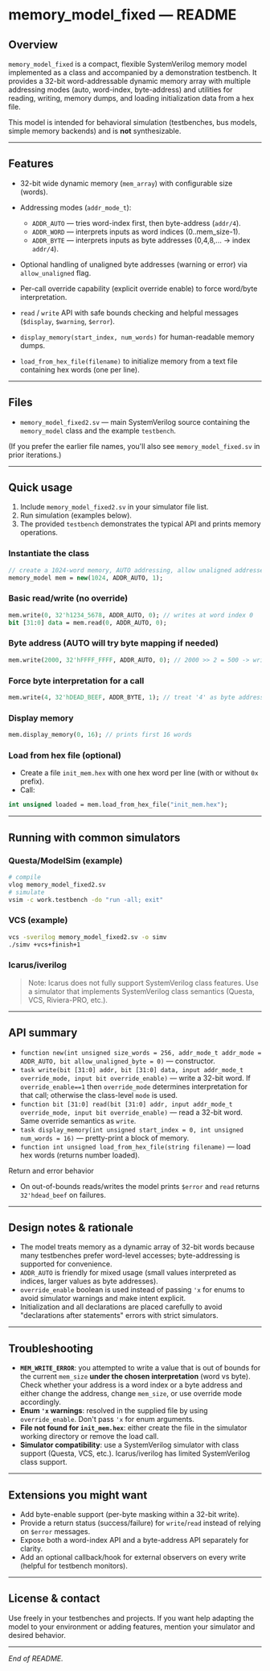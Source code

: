 # memory\_model\_fixed — README

## Overview

`memory_model_fixed` is a compact, flexible SystemVerilog memory model implemented as a class and accompanied by a demonstration testbench. It provides a 32-bit word-addressable dynamic memory array with multiple addressing modes (auto, word-index, byte-address) and utilities for reading, writing, memory dumps, and loading initialization data from a hex file.

This model is intended for behavioral simulation (testbenches, bus models, simple memory backends) and is **not** synthesizable.

---

## Features

* 32-bit wide dynamic memory (`mem_array`) with configurable size (words).
* Addressing modes (`addr_mode_t`):

  * `ADDR_AUTO` — tries word-index first, then byte-address (`addr/4`).
  * `ADDR_WORD` — interprets inputs as word indices (0..mem\_size-1).
  * `ADDR_BYTE` — interprets inputs as byte addresses (0,4,8,... -> index `addr/4`).
* Optional handling of unaligned byte addresses (warning or error) via `allow_unaligned` flag.
* Per-call override capability (explicit override enable) to force word/byte interpretation.
* `read` / `write` API with safe bounds checking and helpful messages (`$display`, `$warning`, `$error`).
* `display_memory(start_index, num_words)` for human-readable memory dumps.
* `load_from_hex_file(filename)` to initialize memory from a text file containing hex words (one per line).

---

## Files

* `memory_model_fixed2.sv` — main SystemVerilog source containing the `memory_model` class and the example `testbench`.

(If you prefer the earlier file names, you'll also see `memory_model_fixed.sv` in prior iterations.)

---

## Quick usage

1. Include `memory_model_fixed2.sv` in your simulator file list.
2. Run simulation (examples below).
3. The provided `testbench` demonstrates the typical API and prints memory operations.

### Instantiate the class

```systemverilog
// create a 1024-word memory, AUTO addressing, allow unaligned addresses
memory_model mem = new(1024, ADDR_AUTO, 1);
```

### Basic read/write (no override)

```systemverilog
mem.write(0, 32'h1234_5678, ADDR_AUTO, 0); // writes at word index 0
bit [31:0] data = mem.read(0, ADDR_AUTO, 0);
```

### Byte address (AUTO will try byte mapping if needed)

```systemverilog
mem.write(2000, 32'hFFFF_FFFF, ADDR_AUTO, 0); // 2000 >> 2 = 500 -> writes to word index 500
```

### Force byte interpretation for a call

```systemverilog
mem.write(4, 32'hDEAD_BEEF, ADDR_BYTE, 1); // treat '4' as byte address -> index 1
```

### Display memory

```systemverilog
mem.display_memory(0, 16); // prints first 16 words
```

### Load from hex file (optional)

* Create a file `init_mem.hex` with one hex word per line (with or without `0x` prefix).
* Call:

```systemverilog
int unsigned loaded = mem.load_from_hex_file("init_mem.hex");
```

---

## Running with common simulators

### Questa/ModelSim (example)

```bash
# compile
vlog memory_model_fixed2.sv
# simulate
vsim -c work.testbench -do "run -all; exit"
```

### VCS (example)

```bash
vcs -sverilog memory_model_fixed2.sv -o simv
./simv +vcs+finish+1
```

### Icarus/iverilog

> Note: Icarus does not fully support SystemVerilog class features. Use a simulator that implements SystemVerilog class semantics (Questa, VCS, Riviera-PRO, etc.).

---

## API summary

* `function new(int unsigned size_words = 256, addr_mode_t addr_mode = ADDR_AUTO, bit allow_unaligned_byte = 0)` — constructor.
* `task write(bit [31:0] addr, bit [31:0] data, input addr_mode_t override_mode, input bit override_enable)` — write a 32-bit word. If `override_enable==1` then `override_mode` determines interpretation for that call; otherwise the class-level `mode` is used.
* `function bit [31:0] read(bit [31:0] addr, input addr_mode_t override_mode, input bit override_enable)` — read a 32-bit word. Same override semantics as `write`.
* `task display_memory(int unsigned start_index = 0, int unsigned num_words = 16)` — pretty-print a block of memory.
* `function int unsigned load_from_hex_file(string filename)` — load hex words (returns number loaded).

Return and error behavior

* On out-of-bounds reads/writes the model prints `$error` and `read` returns `32'hdead_beef` on failures.

---

## Design notes & rationale

* The model treats memory as a dynamic array of 32-bit words because many testbenches prefer word-level accesses; byte-addressing is supported for convenience.
* `ADDR_AUTO` is friendly for mixed usage (small values interpreted as indices, larger values as byte addresses).
* `override_enable` boolean is used instead of passing `'x` for enums to avoid simulator warnings and make intent explicit.
* Initialization and all declarations are placed carefully to avoid "declarations after statements" errors with strict simulators.

---

## Troubleshooting

* **`MEM_WRITE_ERROR`**: you attempted to write a value that is out of bounds for the current `mem_size` **under the chosen interpretation** (word vs byte). Check whether your address is a word index or a byte address and either change the address, change `mem_size`, or use override mode accordingly.
* **Enum `'x` warnings**: resolved in the supplied file by using `override_enable`. Don't pass `'x` for enum arguments.
* **File not found for `init_mem.hex`**: either create the file in the simulator working directory or remove the load call.
* **Simulator compatibility**: use a SystemVerilog simulator with class support (Questa, VCS, etc.). Icarus/iverilog has limited SystemVerilog class support.

---

## Extensions you might want

* Add byte-enable support (per-byte masking within a 32-bit write).
* Provide a return status (success/failure) for `write`/`read` instead of relying on `$error` messages.
* Expose both a word-index API and a byte-address API separately for clarity.
* Add an optional callback/hook for external observers on every write (helpful for testbench monitors).

---

## License & contact

Use freely in your testbenches and projects. If you want help adapting the model to your environment or adding features, mention your simulator and desired behavior.

---

*End of README.*
